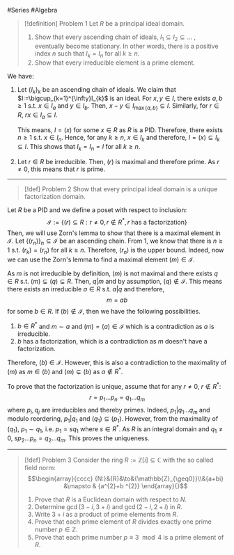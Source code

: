 #Series #Algebra 

> [!definition] Problem 1
> Let $R$ be a principal ideal domain. 
> 1. Show that every ascending chain of ideals, $I_{1}\subseteq I_{2}\subseteq\dots$ , eventually become stationary. In other words, there is a positive index $n$ such that $I_{k}=I_{n}$ for all $k\geq n$. 
> 2. Show that every irreducible element is a prime element.

We have:
1. Let $\{ I_{k} \}_{k}$ be an ascending chain of ideals. We claim that $I:=\bigcup_{k=1}^{\infty}I_{k}$ is an ideal. For $x,y\in I$, there exists $a,b\geq 1$ s.t. $x\in I_{a}$ and $y\in I_{b}$. Then, $x-y\in I_{\max\{ a,b \}}\subseteq I$. Similarly, for $r\in R$, $rx\in I_a\subseteq I$. 
   
   This means, $I=(x)$ for some $x\in R$ as $R$ is a PID. Therefore, there exists $n\geq 1$ s.t. $x\in I_{n}$. Hence, for any $k\geq n$, $x\in I_{k}$ and therefore, $I=(x)\subseteq I_{k}\subseteq I$. This shows that $I_{k}=I_{n}=I$ for all $k\geq n$.
3. Let $r\in R$ be irreducible. Then, $(r)$ is maximal and therefore prime. As $r\neq 0$, this means that $r$ is prime.
---
> [!def] Problem 2
> Show that every principal ideal domain is a unique factorization domain.

Let $R$ be a PID and we define a poset with respect to inclusion:
$$\mathcal{I}:=\{ (r)\subseteq R:r\neq 0,r\notin R^{*},r \text{ has a factorization} \}$$
Then, we will use Zorn's lemma to show that there is a maximal element in $\mathcal{I}$. Let $\{ (r_{n}) \}_{n}\subseteq \mathcal{I}$ be an ascending chain. From 1, we know that there is $n\geq 1$ s.t. $(r_{k})=(r_{n})$ for all $k\geq n$. Therefore, $(r_{n})$ is the upper bound. Indeed, now we can use the Zorn's lemma to find a maximal element $(m)\in \mathcal{I}$. 

As $m$ is not irreducible by definition, $(m)$ is not maximal and there exists $q\in R$ s.t. $(m)\subsetneq (q)\subsetneq R$. Then, $q|m$ and  by assumption, $(q)\notin \mathcal{I}$. This means there exists an irreducible $a\in R$ s.t. $a|q$ and therefore, $$m=ab$$for some $b\in R$. If $(b)\notin \mathcal{I}$, then we have the following possibilities.
1. $b\in R^{*}$ and $m\sim a$ and $(m)=(a)\in \mathcal{I}$ which is a contradiction as $a$ is irreducible.
2. $b$ has a factorization, which is a contradiction as $m$ doesn't have a factorization.

Therefore, $(b)\in \mathcal{I}$. However, this is also a contradiction to the maximality of $(m)$ as $m\in (b)$ and $(m)\subsetneq(b)$ as $a\notin R^{*}$. 

To prove that the factorization is unique, assume that for any $r\neq 0$, $r\notin R^{*}$:$$r=p_{1}\dots p_{n}=q_{1}\dots q_{m}$$where $p_{i},q_{j}$ are irreducibles and thereby primes. Indeed, $p_{1}|q_{1}\dots q_{m}$ and modulo reordering, $p_{1}|q_{1}$ and $(q_{1})\subseteq(p_{1})$. However, from the maximality of $(q_{1})$, $p_{1}\sim q_{1}$, i.e. $p_{1}=sq_{1}$ where $s\in R^{*}$. As $R$ is an integral domain and $q_{1}\neq 0$, $sp_{2}\dots p_{n}=q_{2}\dots q_{m}$. This proves the uniqueness.

---
> [!def] Problem 3
> Consider the ring $R:=\mathbb{Z}[i]\subseteq\mathbb{C}$ with the so called field norm:$$\begin{array}{cccc} {N:}&{R}&\to&{\mathbb{Z}_{\geq0}}\\&{a+bi} &\mapsto & {a^{2}+b ^{2}} \end{array}{}$$
> 1. Prove that $R$ is a Euclidean domain with respect to $N$.
> 2. Determine $\gcd(3-i,3+i)$ and $\gcd(2-i,2+i)$ in $R$.
> 3. Write $3+i$ as a product of prime elements from $R$.
> 4. Prove that each prime element of $R$ divides exactly one prime number $p\in \mathbb{Z}$.
> 5. Prove that each prime number $p\equiv 3\mod 4$ is a prime element of $R$.